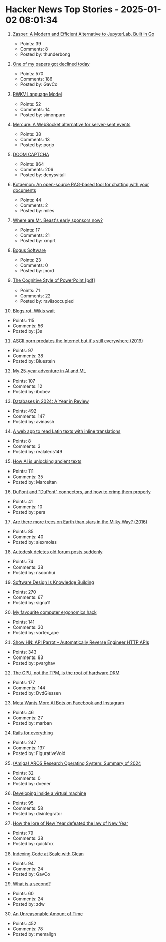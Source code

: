 # Hacker News Top Stories - 2025-01-02 08:01:34

1. [Zasper: A Modern and Efficient Alternative to JupyterLab, Built in Go](https://github.com/zasper-io/zasper)
   - Points: 39
   - Comments: 8
   - Posted by: thunderbong

2. [One of my papers got declined today](https://mathstodon.xyz/@tao/113721192051328193)
   - Points: 570
   - Comments: 186
   - Posted by: GavCo

3. [RWKV Language Model](https://www.rwkv.com/)
   - Points: 52
   - Comments: 14
   - Posted by: simonpure

4. [Mercure: A WebSocket alternative for server-sent events](https://github.com/dunglas/mercure)
   - Points: 38
   - Comments: 13
   - Posted by: porjo

5. [DOOM CAPTCHA](https://doom-captcha.vercel.app/)
   - Points: 864
   - Comments: 206
   - Posted by: denysvitali

6. [Kotaemon: An open-source RAG-based tool for chatting with your documents](https://github.com/Cinnamon/kotaemon)
   - Points: 44
   - Comments: 2
   - Posted by: miles

7. [Where are Mr. Beast's early sponsors now?](https://www.preethamrn.com/posts/where-are-mrbeast-sponsors-now)
   - Points: 17
   - Comments: 21
   - Posted by: xmprt

8. [Bogus Software](https://minesweepergame.com/history/bogus-software.php)
   - Points: 23
   - Comments: 0
   - Posted by: jnord

9. [The Cognitive Style of PowerPoint [pdf]](https://www.inf.ed.ac.uk/teaching/courses/pi/2016_2017/phil/tufte-powerpoint.pdf)
   - Points: 71
   - Comments: 22
   - Posted by: raviisoccupied

10. [Blogs rot. Wikis wait](https://j3s.sh/thought/blogs-rot-wikis-wait.html)
   - Points: 115
   - Comments: 56
   - Posted by: j3s

11. [ASCII porn predates the Internet but it's still everywhere (2019)](https://www.vice.com/en/article/ascii-pr0n-porn-predates-the-internet-but-its-still-everywhere-rule-34/)
   - Points: 97
   - Comments: 38
   - Posted by: Bluestein

12. [My 25-year adventure in AI and ML](https://austinhenley.com/blog/25yearsofai.html)
   - Points: 107
   - Comments: 12
   - Posted by: ibobev

13. [Databases in 2024: A Year in Review](https://www.cs.cmu.edu/~pavlo/blog/2025/01/2024-databases-retrospective.html)
   - Points: 492
   - Comments: 147
   - Posted by: avinassh

14. [A web app to read Latin texts with inline translations](https://adi.earth/apps/duplex/)
   - Points: 8
   - Comments: 3
   - Posted by: realaleris149

15. [How AI is unlocking ancient texts](https://www.nature.com/articles/d41586-024-04161-z)
   - Points: 111
   - Comments: 35
   - Posted by: Marceltan

16. [DuPont and "DuPont" connectors, and how to crimp them properly](https://www.mattmillman.com/info/crimpconnectors/dupont-and-dupont-connectors/)
   - Points: 41
   - Comments: 10
   - Posted by: pera

17. [Are there more trees on Earth than stars in the Milky Way? (2016)](https://www.snopes.com/fact-check/trees-stars-milky-way/)
   - Points: 85
   - Comments: 40
   - Posted by: alexmolas

18. [Autodesk deletes old forum posts suddenly](https://forums.autodesk.com/t5/net/regarding-community-content-archiving/td-p/13198106)
   - Points: 74
   - Comments: 38
   - Posted by: nsoonhui

19. [Software Design Is Knowledge Building](https://olano.dev/blog/software-design-is-knowledge-building/)
   - Points: 270
   - Comments: 67
   - Posted by: signa11

20. [My favourite computer ergonomics hack](https://blog.jacobvosmaer.nl/0036-beeper/)
   - Points: 141
   - Comments: 30
   - Posted by: vortex_ape

21. [Show HN: API Parrot – Automatically Reverse Engineer HTTP APIs](https://apiparrot.com/)
   - Points: 343
   - Comments: 83
   - Posted by: pvarghav

22. [The GPU, not the TPM, is the root of hardware DRM](https://mjg59.dreamwidth.org/70954.html)
   - Points: 177
   - Comments: 144
   - Posted by: DvdGiessen

23. [Meta Wants More AI Bots on Facebook and Instagram](https://nymag.com/intelligencer/article/meta-wants-more-ai-bots-on-facebook-and-instagram.html)
   - Points: 46
   - Comments: 27
   - Posted by: marban

24. [Rails for everything](https://literallythevoid.com/blog/rails_for_everything.html)
   - Points: 247
   - Comments: 137
   - Posted by: FigurativeVoid

25. [(Amiga) AROS Research Operating System: Summary of 2024](https://arosnews.github.io/aros-x86-summary-2024/)
   - Points: 32
   - Comments: 0
   - Posted by: doener

26. [Developing inside a virtual machine](https://blog.disintegrator.dev/posts/dev-virtual-machine/)
   - Points: 95
   - Comments: 58
   - Posted by: disintegrator

27. [How the lore of New Year defeated the law of New Year](https://davidallengreen.com/2025/01/how-the-lore-of-new-year-defeated-the-law-of-new-year-how-the-english-state-gave-up-on-insisting-the-new-year-started-on-25-march/)
   - Points: 79
   - Comments: 38
   - Posted by: quickfox

28. [Indexing Code at Scale with Glean](https://engineering.fb.com/2024/12/19/developer-tools/glean-open-source-code-indexing/)
   - Points: 94
   - Comments: 24
   - Posted by: GavCo

29. [What is a second?](https://www.johndcook.com/blog/2024/12/29/what-exactly-is-a-second/)
   - Points: 60
   - Comments: 24
   - Posted by: zdw

30. [An Unreasonable Amount of Time](https://allenpike.com/2024/an-unreasonable-amount-of-time)
   - Points: 452
   - Comments: 78
   - Posted by: memalign

